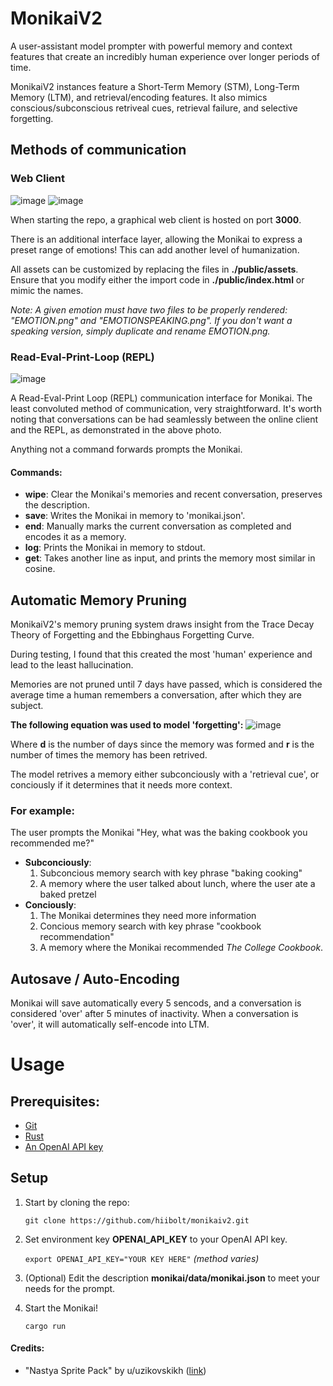 # MonikaiV2
A user-assistant model prompter with powerful memory and context features that create an incredibly human experience over longer periods of time.

MonikaiV2 instances feature a Short-Term Memory (STM), Long-Term Memory (LTM), and retrieval/encoding features. It also mimics conscious/subconscious retriveal cues, retrieval failure, and selective forgetting.

## Methods of communication
### Web Client
![image](https://github.com/hiibolt/monikaiv2/assets/91273156/acd1d435-e91b-4bf2-8ad7-51df6c5af850)
![image](https://github.com/hiibolt/monikaiv2/assets/91273156/3cb51a7f-3888-4561-8213-a6f2d6b94fd8)


When starting the repo, a graphical web client is hosted on port **3000**.

There is an additional interface layer, allowing the Monikai to express a preset range of emotions! This can add another level of humanization.


All assets can be customized by replacing the files in **./public/assets**. Ensure that you modify either the import code in **./public/index.html** or mimic the names.

*Note: A given emotion must have two files to be properly rendered: "EMOTION.png" and "EMOTIONSPEAKING.png". If you don't want a speaking version, simply duplicate and rename EMOTION.png.*

### Read-Eval-Print-Loop (REPL)
![image](https://github.com/hiibolt/monikaiv2/assets/91273156/72a8dfd9-d606-473b-ae1a-bd2b4aec47d2)

 A Read-Eval-Print Loop (REPL) communication interface for Monikai.
 The least convoluted method of communication, very straightforward. 
It's worth noting that conversations can be had seamlessly between the online client and the REPL, as demonstrated in the above photo.

 Anything not a command forwards prompts the Monikai.

 #### Commands:
- **wipe**: Clear the Monikai's memories and recent conversation, preserves the description.
- **save**: Writes the Monikai in memory to 'monikai.json'.
- **end**: Manually marks the current conversation as completed and encodes it as a memory.
- **log**: Prints the Monikai in memory to stdout.
- **get**: Takes another line as input, and prints the memory most similar in cosine.

## Automatic Memory Pruning
MonikaiV2's memory pruning system draws insight from the Trace Decay Theory of Forgetting and the Ebbinghaus Forgetting Curve.

During testing, I found that this created the most 'human' experience and lead to the least hallucination.

Memories are not pruned until 7 days have passed, which is considered the average time a human remembers a conversation, after which they are subject.

**The following equation was used to model 'forgetting':**
![image](https://github.com/hiibolt/monikaiv2/assets/91273156/5e6fd232-1074-4238-8c87-35e2cc2a6f80)

Where **d** is the number of days since the memory was formed and **r** is the number of times the memory has been retrived.

The model retrives a memory either subconciously with a 'retrieval cue', or conciously if it determines that it needs more context.

### For example:
The user prompts the Monikai "Hey, what was the baking cookbook you recommended me?"
- **Subconciously**: 
    1. Subconcious memory search with key phrase "baking cooking"
    2. A memory where the user talked about lunch, where the user ate a baked pretzel
- **Conciously**: 
    1. The Monikai determines they need more information
    2. Concious memory search with key phrase "cookbook recommendation"
    3. A memory where the Monikai recommended *The College Cookbook*.
## Autosave / Auto-Encoding
Monikai will save automatically every 5 sencods, and a conversation is considered 'over' after 5 minutes of inactivity. When a conversation is 'over', it will automatically self-encode into LTM.

# Usage
## Prerequisites:
- [Git](https://git-scm.com/downloads)
- [Rust](https://www.rust-lang.org/tools/install)
- [An OpenAI API key](https://openai.com/product/)
## Setup
1. Start by cloning the repo:

    ```git clone https://github.com/hiibolt/monikaiv2.git```

2. Set environment key **OPENAI_API_KEY** to your OpenAI API key.

    ```export OPENAI_API_KEY="YOUR KEY HERE"``` *(method varies)*

3. (Optional) Edit the description **monikai/data/monikai.json** to meet your needs for the prompt.
3. Start the Monikai!

    ```cargo run```

#### Credits:
- "Nastya Sprite Pack" by u/uzikovskikh ([link](https://www.reddit.com/r/DDLC/comments/15qcmp9/content_pack_release_nastya_by_uvitkovskikh_and/))
